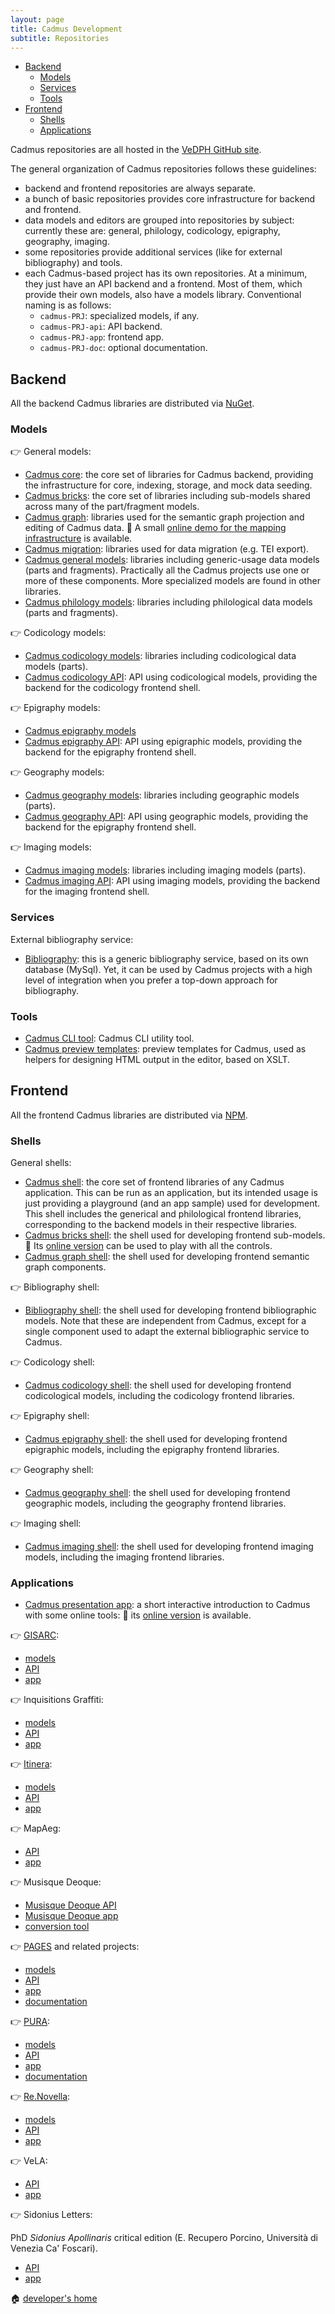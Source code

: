 ```yaml
---
layout: page
title: Cadmus Development
subtitle: Repositories
---
```


- [Backend](#backend)
  - [Models](#models)
  - [Services](#services)
  - [Tools](#tools)
- [Frontend](#frontend)
  - [Shells](#shells)
  - [Applications](#applications)

Cadmus repositories are all hosted in the [VeDPH GitHub site](https://github.com/vedph).

The general organization of Cadmus repositories follows these guidelines:

- backend and frontend repositories are always separate.
- a bunch of basic repositories provides core infrastructure for backend and frontend.
- data models and editors are grouped into repositories by subject: currently these are: general, philology, codicology, epigraphy, geography, imaging.
- some repositories provide additional services (like for external bibliography) and tools.
- each Cadmus-based project has its own repositories. At a minimum, they just have an API backend and a frontend. Most of them, which provide their own models, also have a models library. Conventional naming is as follows:
  - `cadmus-PRJ`: specialized models, if any.
  - `cadmus-PRJ-api`: API backend.
  - `cadmus-PRJ-app`: frontend app.
  - `cadmus-PRJ-doc`: optional documentation.

## Backend

All the backend Cadmus libraries are distributed via [NuGet](https://www.nuget.org).

### Models

👉 General models:

- [Cadmus core](https://github.com/vedph/cadmus_core): the core set of libraries for Cadmus backend, providing the infrastructure for core, indexing, storage, and mock data seeding.
- [Cadmus bricks](https://github.com/vedph/cadmus-bricks): the core set of libraries including sub-models shared across many of the part/fragment models.
- [Cadmus graph](https://github.com/vedph/cadmus-graph): libraries used for the semantic graph projection and editing of Cadmus data. 👀 A small [online demo for the mapping infrastructure](https://cadmus-graph-demo.fusi-soft.com/) is available.
- [Cadmus migration](https://github.com/vedph/cadmus-migration): libraries used for data migration (e.g. TEI export).
- [Cadmus general models](https://github.com/vedph/cadmus-general): libraries including generic-usage data models (parts and fragments). Practically all the Cadmus projects use one or more of these components. More specialized models are found in other libraries.
- [Cadmus philology models](https://github.com/vedph/cadmus-philology): libraries including philological data models (parts and fragments).

👉 Codicology models:

- [Cadmus codicology models](https://github.com/vedph/cadmus-codicology): libraries including codicological data models (parts).
- [Cadmus codicology API](https://github.com/vedph/cadmus-codicology-api): API using codicological models, providing the backend for the codicology frontend shell.

👉 Epigraphy models:

- [Cadmus epigraphy models](https://github.com/vedph/cadmus-epigraphy)
- [Cadmus epigraphy API](https://github.com/vedph/cadmus-epigraphy-api): API using epigraphic models, providing the backend for the epigraphy frontend shell.

👉 Geography models:

- [Cadmus geography models](https://github.com/vedph/cadmus-geo): libraries including geographic models (parts).
- [Cadmus geography API](https://github.com/vedph/cadmus-geo-api): API using geographic models, providing the backend for the epigraphy frontend shell.

👉 Imaging models:

- [Cadmus imaging models](https://github.com/vedph/cadmus-img): libraries including imaging models (parts).
- [Cadmus imaging API](https://github.com/vedph/cadmus-img-api): API using imaging models, providing the backend for the imaging frontend shell.

### Services

External bibliography service:

- [Bibliography](https://github.com/vedph/cadmus_biblioapi): this is a generic bibliography service, based on its own database (MySql). Yet, it can be used by Cadmus projects with a high level of integration when you prefer a top-down approach for bibliography.

### Tools

- [Cadmus CLI tool](https://github.com/vedph/cadmus_tool): Cadmus CLI utility tool.
- [Cadmus preview templates](https://github.com/vedph/cadmus-previews): preview templates for Cadmus, used as helpers for designing HTML output in the editor, based on XSLT.

## Frontend

All the frontend Cadmus libraries are distributed via [NPM](https://www.npmjs.com).

### Shells

General shells:

- [Cadmus shell](https://github.com/vedph/cadmus-shell-2): the core set of frontend libraries of any Cadmus application. This can be run as an application, but its intended usage is just providing a playground (and an app sample) used for development. This shell includes the generical and philological frontend libraries, corresponding to the backend models in their respective libraries.
- [Cadmus bricks shell](https://github.com/vedph/cadmus-bricks-shell): the shell used for developing frontend sub-models. 👀 Its [online version](https://cadmus-bricks.fusi-soft.com) can be used to play with all the controls.
- [Cadmus graph shell](https://github.com/vedph/cadmus-graph-shell): the shell used for developing frontend semantic graph components.

👉 Bibliography shell:

- [Bibliography shell](https://github.com/vedph/cadmus_biblio_shell): the shell used for developing frontend bibliographic models. Note that these are independent from Cadmus, except for a single component used to adapt the external bibliographic service to Cadmus.

👉 Codicology shell:

- [Cadmus codicology shell](https://github.com/vedph/cadmus-codicology-shell): the shell used for developing frontend codicological models, including the codicology frontend libraries.

👉 Epigraphy shell:

- [Cadmus epigraphy shell](https://github.com/vedph/cadmus-epigraphy-shell): the shell used for developing frontend epigraphic models, including the epigraphy frontend libraries.

👉 Geography shell:

- [Cadmus geography shell](https://github.com/vedph/cadmus-geo-shell): the shell used for developing frontend geographic models, including the geography frontend libraries.

👉 Imaging shell:

- [Cadmus imaging shell](https://github.com/vedph/cadmus-img-shell): the shell used for developing frontend imaging models, including the imaging frontend libraries.

### Applications

- [Cadmus presentation app](https://github.com/vedph/cadmus_show_app): a short interactive introduction to Cadmus with some online tools: 👀 its [online version](https://cadmus.fusi-soft.com) is available.

👉 [GISARC](https://6001.cophilab-cloud.ilc.cnr.it/home):

- [models](https://github.com/vedph/cadmus-gisarc)
- [API](https://github.com/vedph/cadmus-gisarc-api)
- [app](https://github.com/vedph/cadmus-gisarc-app)

👉 Inquisitions Graffiti:

- [models](https://github.com/vedph/cadmus_ingra)
- [API](https://github.com/vedph/cadmus_ingra_api)
- [app](https://github.com/vedph/cadmus_ingra_app)

👉 [Itinera](https://itinera.unisi.it):

- [models](https://github.com/vedph/cadmus_itinera)
- [API](https://github.com/vedph/cadmus_itinera_api)
- [app](https://github.com/vedph/cadmus_itinera_app)

👉 MapAeg:

- [API](https://github.com/vedph/cadmus_bdm_api)
- [app](https://github.com/vedph/cadmus-bdm-app)

👉 Musisque Deoque:

- [Musisque Deoque API](https://github.com/vedph/cadmus_mqdq_api)
- [Musisque Deoque app](https://github.com/vedph/cadmus_mqdq_app)
- [conversion tool](https://github.com/vedph/mqdq_mqutil)

👉 [PAGES](https://web.uniroma1.it/pages) and related projects:

- [models](https://github.com/vedph/cadmus_tgr)
- [API](https://github.com/vedph/cadmus_tgr_api)
- [app](https://github.com/vedph/cadmus_tgr_app)
- [documentation](https://github.com/vedph/cadmus_tgr_doc)

👉 [PURA](https://6008.cophilab-cloud.ilc.cnr.it):

- [models](https://github.com/vedph/cadmus_pura)
- [API](https://github.com/vedph/cadmus_pura_api)
- [app](https://github.com/vedph/cadmus_pura_app)
- [documentation](https://github.com/vedph/cadmus_pura_doc)

👉 [Re.Novella](http://renovella.unisi.it):

- [models](https://github.com/vedph/cadmus-renovella)
- [API](https://github.com/vedph/cadmus-renovella-api)
- [app](https://github.com/vedph/cadmus-renovella-app)

👉 VeLA:

- [API](https://github.com/vedph/cadmus-vela-api)
- [app](https://github.com/vedph/cadmus-vela-app)

👉 Sidonius Letters:

PhD _Sidonius Apollinaris_ critical edition (E. Recupero Porcino, Università di Venezia Ca' Foscari).

- [API](https://github.com/vedph/cadmus-sidon-api)
- [app](https://github.com/vedph/cadmus-sidon-app)

🏠 [developer's home](toc.md)
